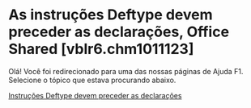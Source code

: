 
# As instruções Deftype devem preceder as declarações, Office Shared [vblr6.chm1011123]

Olá! Você foi redirecionado para uma das nossas páginas de Ajuda F1. Selecione o tópico que estava procurando abaixo.

[Instruções Deftype devem preceder as declarações](http://msdn.microsoft.com/library/1cbcf2e1-cd74-7d92-2d7a-2b6c3086e89a%28Office.15%29.aspx)

